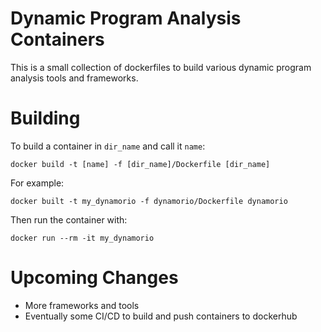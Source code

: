 # Dynamic Program Analysis Containers
This is a small collection of dockerfiles to build various dynamic program analysis tools and frameworks.

# Building
To build a container in `dir_name` and call it `name`:
```
docker build -t [name] -f [dir_name]/Dockerfile [dir_name]
```

For example:
```
docker built -t my_dynamorio -f dynamorio/Dockerfile dynamorio
```

Then run the container with:
```
docker run --rm -it my_dynamorio
```

# Upcoming Changes
* More frameworks and tools
* Eventually some CI/CD to build and push containers to dockerhub
